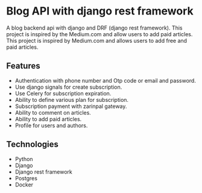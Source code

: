 
# Blog API with django rest framework

A blog backend api with django and DRF (django rest framework). This project is inspired by the Medium.com and allow users to add paid articles.
This project is inspired by Medium.com and allows users to add free and paid articles.


## Features
- Authentication with phone number and Otp code or email and password.
- Use django signals for create subscription.
- Use Celery for subscription expiration.
- Ability to define various plan for subscription.
- Subscription payment with zarinpal gateway.
- Ability to comment on articles.
- Ability to add paid articles.
- Profile for users and authors.



## Technologies
- Python
- Django
- Django rest framework
- Postgres
- Docker
